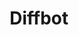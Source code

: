 ---
blog: https://blog.diffbot.com/
codehost: https://github.com/diffbot
facebook: http://facebook.com/Diffbot-101252024489
linkedin: http://linkedin.com/company/diffbot
logohandle: diffbot
sort: diffbot
title: Diffbot
twitter: https://x.com/diffbot
website: https://www.diffbot.com/
---